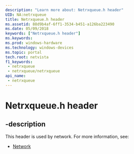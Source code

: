 ```yaml
---
description: "Learn more about: Netrxqueue.h header"
UID: NA:netrxqueue
title: Netrxqueue.h header
ms.assetid: 88d9b4af-6ff1-3534-b451-a126ba223490
ms.date: 05/09/2018
keywords: ["Netrxqueue.h header"]
ms.keywords: 
ms.prod: windows-hardware
ms.technology: windows-devices
ms.topic: portal
tech.root: netvista
f1_keywords:
 - netrxqueue
 - netrxqueue/netrxqueue
api_name:
 - netrxqueue
---
```


# Netrxqueue.h header


## -description

This header is used by network. For more information, see:

- [Network](../_netvista/index.md)

